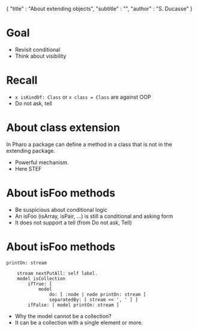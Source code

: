 {
"title" : "About extending objects",
"subtitle" : "",
"author" : "S. Ducasse"
}

# Goal
- Revisit conditional
- Think about visibility

# Recall
- `x isKindOf: Class` or `x class = Class` are against OOP
- Do not ask, tell

# About class extension
In Pharo a package can define a method in a class that is not in the extending package.
- Powerful mechanism.
- Here STEF

# About isFoo methods
- Be suspicious about conditional logic
- An isFoo \(isArray, isPair, ...\) is still a conditional and asking form
- It does not support a tell \(from Do not ask, Tell\) 

# About isFoo methods

```
printOn: stream

	stream nextPutAll: self label.
	model isCollection
		ifTrue: [ 
			model
				do: [ :node | node printOn: stream ]
				separatedBy: [ stream << ', ' ] ]
		ifFalse: [ model printOn: stream ]
```
- Why the model cannot be a collection?
- It can be a collection with a single element or more.
